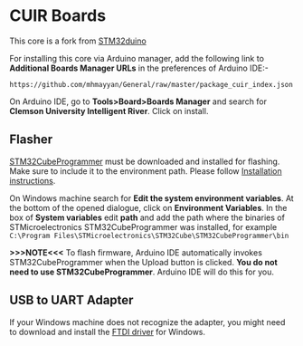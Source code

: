 # CUIR Boards
This core is a fork from [STM32duino](https://github.com/stm32duino/Arduino_Core_STM32)

For installing this core via Arduino manager, add the following link to **Additional Boards Manager URLs** in the preferences of Arduino IDE:- 
```
https://github.com/mhmayyan/General/raw/master/package_cuir_index.json
```
On Arduino IDE, go to **Tools>Board>Boards Manager** and search for **Clemson University Intelligent River**. Click on install.

## Flasher
[STM32CubeProgrammer](https://www.st.com/en/development-tools/stm32cubeprog.html) must be downloaded and installed for flashing. Make sure to include it to the environment path. Please follow [Installation instructions](https://wiki.st.com/stm32mpu/wiki/STM32CubeProgrammer).

On Windows machine search for **Edit the system environment variables**. At the bottom of the opened dialogue, click on **Environment Variables**. In the box of **System variables** edit **path** and add the path where the binaries of STMicroelectronics STM32CubeProgrammer was installed, for example ```C:\Program Files\STMicroelectronics\STM32Cube\STM32CubeProgrammer\bin```

**>>>NOTE<<<** To flash firmware, Arduino IDE automatically invokes STM32CubeProgrammer when the Upload button is clicked. **You do not need to use STM32CubeProgrammer**. Arduino IDE will do this for you.

## USB to UART Adapter
If your Windows machine does not recognize the adapter, you might need to download and install the [FTDI driver](https://ftdichip.com/wp-content/uploads/2021/02/CDM21228_Setup.zip) for Windows. 
